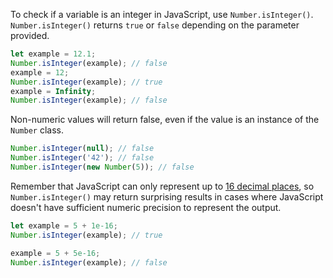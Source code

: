 To check if a variable is an integer in JavaScript, use `Number.isInteger()`.
`Number.isInteger()` returns `true` or `false` depending on the parameter provided.

```javascript
let example = 12.1;
Number.isInteger(example); // false
example = 12;
Number.isInteger(example); // true
example = Infinity;
Number.isInteger(example); // false
```

Non-numeric values will return false, even if the value is an instance of the `Number` class.

```javascript
Number.isInteger(null); // false
Number.isInteger('42'); // false
Number.isInteger(new Number(5)); // false
```

Remember that JavaScript can only represent up to [16 decimal places](https://stackoverflow.com/questions/54800022/why-max-digits-with-decimal-in-javascript-are-only-16), so `Number.isInteger()` may return surprising results in cases where JavaScript doesn't have sufficient numeric precision to represent the output.

```javascript
let example = 5 + 1e-16;
Number.isInteger(example); // true

example = 5 + 5e-16;
Number.isInteger(example); // false
```
